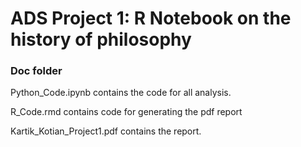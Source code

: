 # ADS Project 1:  R Notebook on the history of philosophy

### Doc folder

Python_Code.ipynb contains the code for all analysis.

R_Code.rmd contains code for generating the pdf report

Kartik_Kotian_Project1.pdf contains the report.
